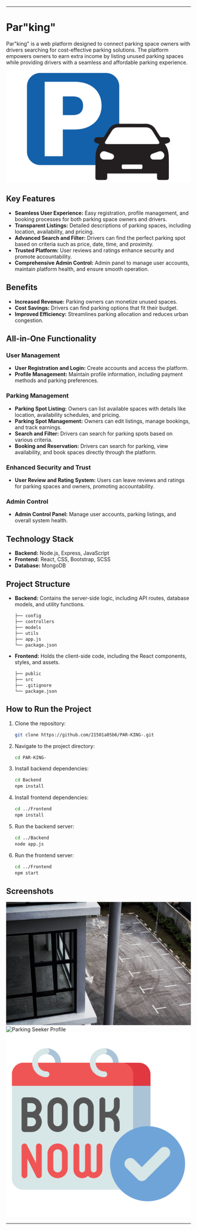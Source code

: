 
---

# Par"king"

Par"king" is a web platform designed to connect parking space owners with drivers searching for cost-effective parking solutions. The platform empowers owners to earn extra income by listing unused parking spaces while providing drivers with a seamless and affordable parking experience.

![Par"king" Banner](./Frontend/public/parking.png)

## Key Features

- **Seamless User Experience:** Easy registration, profile management, and booking processes for both parking space owners and drivers.
- **Transparent Listings:** Detailed descriptions of parking spaces, including location, availability, and pricing.
- **Advanced Search and Filter:** Drivers can find the perfect parking spot based on criteria such as price, date, time, and proximity.
- **Trusted Platform:** User reviews and ratings enhance security and promote accountability.
- **Comprehensive Admin Control:** Admin panel to manage user accounts, maintain platform health, and ensure smooth operation.

## Benefits

- **Increased Revenue:** Parking owners can monetize unused spaces.
- **Cost Savings:** Drivers can find parking options that fit their budget.
- **Improved Efficiency:** Streamlines parking allocation and reduces urban congestion.

## All-in-One Functionality

### User Management
- **User Registration and Login:** Create accounts and access the platform.
- **Profile Management:** Maintain profile information, including payment methods and parking preferences.

### Parking Management
- **Parking Spot Listing:** Owners can list available spaces with details like location, availability schedules, and pricing.
- **Parking Spot Management:** Owners can edit listings, manage bookings, and track earnings.
- **Search and Filter:** Drivers can search for parking spots based on various criteria.
- **Booking and Reservation:** Drivers can search for parking, view availability, and book spaces directly through the platform.

### Enhanced Security and Trust
- **User Review and Rating System:** Users can leave reviews and ratings for parking spaces and owners, promoting accountability.

### Admin Control
- **Admin Control Panel:** Manage user accounts, parking listings, and overall system health.

## Technology Stack

- **Backend:** Node.js, Express, JavaScript
- **Frontend:** React, CSS, Bootstrap, SCSS
- **Database:** MongoDB

## Project Structure

- **Backend:** Contains the server-side logic, including API routes, database models, and utility functions.
  ```
  ├── config
  ├── controllers
  ├── models
  ├── utils
  ├── app.js
  └── package.json
  ```

- **Frontend:** Holds the client-side code, including the React components, styles, and assets.
  ```
  ├── public
  ├── src
  ├── .gitignore
  └── package.json
  ```

## How to Run the Project

1. Clone the repository:
   ```bash
   git clone https://github.com/21501a05b6/PAR-KING-.git
   ```
   
2. Navigate to the project directory:
   ```bash
   cd PAR-KING-
   ```

3. Install backend dependencies:
   ```bash
   cd Backend
   npm install
   ```

4. Install frontend dependencies:
   ```bash
   cd ../Frontend
   npm install
   ```

5. Run the backend server:
   ```bash
   cd ../Backend
   node app.js
   ```

6. Run the frontend server:
   ```bash
   cd ../Frontend
   npm start
   ```

## Screenshots

![Parking Spot Listing](./Frontend/public/owner.jpg)
![Parking Seeker Profile](./Frontend/public/seeker.jpg)
![Parking Spot Booking](./Frontend/public/book.png)

---

